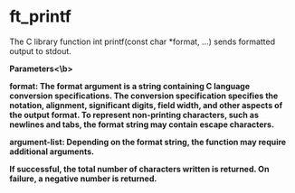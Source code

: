 # ft_printf
The C library function int printf(const char *format, ...) sends formatted output to stdout.  

<b>Parameters<\b>

format: The format argument is a string containing C language conversion specifications. The conversion specification specifies the notation, alignment, significant digits, field width, and other aspects of the output format. To represent non-printing characters, such as newlines and tabs, the format string may contain escape characters.  

argument-list:	Depending on the format string, the function may require additional arguments.  

If successful, the total number of characters written is returned. On failure, a negative number is returned.
